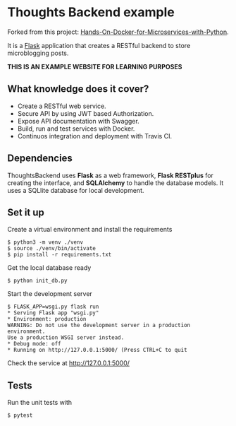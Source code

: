 Thoughts Backend example
========================

Forked from this project: [Hands-On-Docker-for-Microservices-with-Python](https://github.com/PacktPublishing/Hands-On-Docker-for-Microservices-with-Python).

It is a [Flask](https://flask.palletsprojects.com/en/1.1.x/) application that creates a RESTful backend to store microblogging posts.


**THIS IS AN EXAMPLE WEBSITE FOR LEARNING PURPOSES**


What knowledge does it cover?
------
- Create a RESTful web service.
- Secure API by using JWT based Authorization.
- Expose API documentation with Swagger.
- Build, run and test services with Docker.
- Continuos integration and deployment with Travis CI.


Dependencies
------

ThoughtsBackend uses **Flask** as a web framework, **Flask RESTplus** for creating the interface, and **SQLAlchemy** to handle the database models. It uses a SQLlite database for local development.


Set it up
------

Create a virtual environment and install the requirements

    $ python3 -m venv ./venv
    $ source ./venv/bin/activate
    $ pip install -r requirements.txt


Get the local database ready

    $ python init_db.py

Start the development server

    $ FLASK_APP=wsgi.py flask run
    * Serving Flask app "wsgi.py"
    * Environment: production
    WARNING: Do not use the development server in a production environment.
    Use a production WSGI server instead.
    * Debug mode: off
    * Running on http://127.0.0.1:5000/ (Press CTRL+C to quit

Check the service at http://127.0.0.1:5000/


Tests
------

Run the unit tests with

    $ pytest

